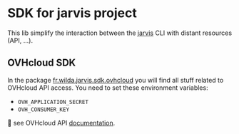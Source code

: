 # SDK for jarvis project

This lib simplify the interaction between the [jarvis](https://github.com/philippart-s/jarvis) CLI with distant resources (API, ...).

## OVHcloud SDK

In the package [fr.wilda.jarvis.sdk.ovhcloud](./src/main/java/fr/wilda/jarvis/sdk/ovhcloud/) you will find all stuff related to OVHcloud API access.
You need to set these environment variables:
  - `OVH_APPLICATION_SECRET`
  - `OVH_CONSUMER_KEY`
  
📄 see OVHcloud API [documentation](https://help.ovhcloud.com/csm/en-gb-api-getting-started-ovhcloud-api?id=kb_article_view&sysparm_article=KB0042784).
